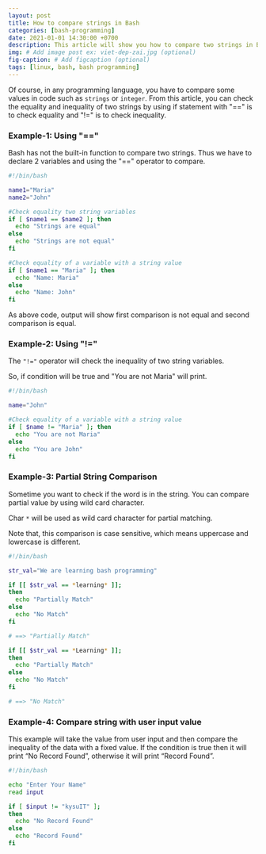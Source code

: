 ```yaml
---
layout: post
title: How to compare strings in Bash
categories: [bash-programming]
date: 2021-01-01 14:30:00 +0700
description: This article will show you how to compare two strings in Bash. There are a lot of ways to compare two strings value in Bash. Let's learn how to compare two strings in bash.
img: # Add image post ex: viet-dep-zai.jpg (optional)
fig-caption: # Add figcaption (optional)
tags: [linux, bash, bash programming]
---
```


Of course, in any programming language, you have to compare some values in code such as `strings` or `integer`. From this article, you can check the equality and inequality of two strings by using if statement with "==" is to check equality and "!=" is to check inequality.

### Example-1: Using "=="

Bash has not the built-in function to compare two strings. Thus we have to declare 2 variables and using the "==" operator to compare.

```bash
#!/bin/bash

name1="Maria"
name2="John"

#Check equality two string variables
if [ $name1 == $name2 ]; then
  echo "Strings are equal"
else
  echo "Strings are not equal"
fi

#Check equality of a variable with a string value
if [ $name1 == "Maria" ]; then
  echo "Name: Maria"
else
  echo "Name: John"
fi
```

As above code, output will show first comparison is not equal and second comparison is equal.

### Example-2: Using "!="

The `"!="` operator will check the inequality of two string variables.

So, if condition will be true and "You are not Maria" will print.

```bash
#!/bin/bash

name="John"

#Check equality of a variable with a string value
if [ $name != "Maria" ]; then
  echo "You are not Maria"
else
  echo "You are John"
fi
```

### Example-3: Partial String Comparison
Sometime you want to check if the word is in the string. You can compare partial value by using wild card character.

Char `*` will be used as wild card character for partial matching. 

Note that, this comparison is case sensitive, which means uppercase and lowercase is different.

```bash
#!/bin/bash

str_val="We are learning bash programming"

if [[ $str_val == *learning* ]];
then
  echo "Partially Match"
else
  echo "No Match"
fi

# ==> "Partially Match"

if [[ $str_val == *Learning* ]];
then
  echo "Partially Match"
else
  echo "No Match"
fi

# ==> "No Match"
```

### Example-4: Compare string with user input value

This example will take the value from user input and then compare the inequality of the data with a fixed value. If the condition is true then it will print “No Record Found”, otherwise it will print “Record Found”.

```bash
#!/bin/bash

echo "Enter Your Name"
read input

if [ $input != "kysuIT" ];
then
  echo "No Record Found"
else
  echo "Record Found"
fi
```